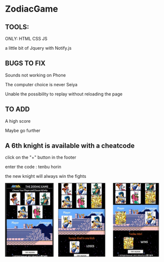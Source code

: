 # ZodiacGame

## TOOLS:
ONLY:
HTML
CSS
JS

a little bit of Jquery with Notify.js

## BUGS TO FIX
Sounds not working on Phone


The computer choice is never Seiya

Unable the possibility to replay without reloading the page

## TO ADD

A high score

Maybe go further

## A 6th knight is available with a cheatcode

click on the "+" button in the footer

enter the code : tenbu horin

the new knight will always win the fights

![screenshots](https://github.com/oliviapycz/ProjectZodiacGame/blob/master/images/illustration.jpg?raw=true)

